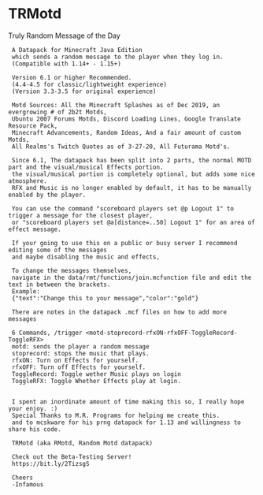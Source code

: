 # TRMotd
Truly Random Message of the Day

     A Datapack for Minecraft Java Edition
     which sends a random message to the player when they log in.
     (Compatible with 1.14+ - 1.15+)

     Version 6.1 or higher Recommended.
     (4.4-4.5 for classic/lightweight experience)
     (Version 3.3-3.5 for original experience)
     
     Motd Sources: All the Minecraft Splashes as of Dec 2019, an evergrowing # of 2b2t Motds, 
     Ubuntu 2007 Forums Motds, Discord Loading Lines, Google Translate Resource Pack, 
     Minecraft Advancements, Random Ideas, And a fair amount of custom Motds,
     All Realms's Twitch Quotes as of 3-27-20, All Futurama Motd's.
     
     Since 6.1, The datapack has been split into 2 parts, the normal MOTD part and the visual/musical Effects portion.
     the visual/musical portion is completely optional, but adds some nice atmosphere.
     RFX and Music is no longer enabled by default, it has to be manually enabled by the player.

     You can use the command "scoreboard players set @p Logout 1" to trigger a message for the closest player,
     or "scoreboard players set @a[distance=..50] Logout 1" for an area of effect message.

     If your going to use this on a public or busy server I recommend editing some of the messages 
     and maybe disabling the music and effects,

     To change the messages themselves, 
     navigate in the data/rmt/functions/join.mcfunction file and edit the text in between the brackets.
     Example:
     {"text":"Change this to your message","color":"gold"}
     
     There are notes in the datapack .mcf files on how to add more messages

     6 Commands, /trigger <motd-stoprecord-rfxON-rfxOFF-ToggleRecord-ToggleRFX>
     motd: sends the player a random message
     stoprecord: stops the music that plays.
     rfxON: Turn on Effects for yourself.
     rfxOFF: Turn off Effects for yourself.
     ToggleRecord: Toggle wether Music plays on login
     ToggleRFX: Toggle Whether Effects play at login.


     I spent an inordinate amount of time making this so, I really hope your enjoy. :)
     Special Thanks to M.R. Programs for helping me create this.
     and to mcskware for his prng datapack for 1.13 and willingness to share his code.

     TRMotd (aka RMotd, Random Motd datapack)
     
     Check out the Beta-Testing Server!
     https://bit.ly/2TizsgS

     Cheers 
     -Infamous 
